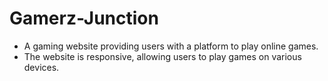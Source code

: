 # Gamerz-Junction
* A gaming website providing users with a platform to play online games.
* The website is responsive, allowing users to play games on various devices.
